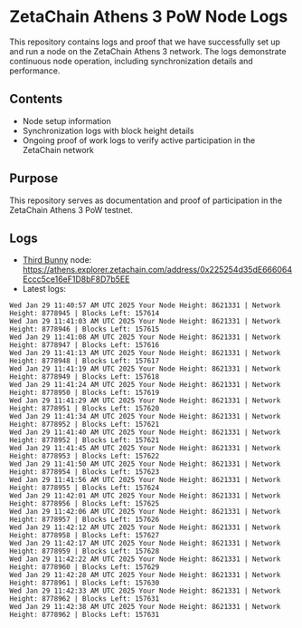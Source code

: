 # ZetaChain Athens 3 PoW Node Logs
This repository contains logs and proof that we have successfully set up and run a node on the ZetaChain Athens 3 network. The logs demonstrate continuous node operation, including synchronization details and performance.

## Contents
- Node setup information
- Synchronization logs with block height details
- Ongoing proof of work logs to verify active participation in the ZetaChain network

## Purpose
This repository serves as documentation and proof of participation in the ZetaChain Athens 3 PoW testnet.

## Logs

- [Third Bunny](https://thirdbunny.xyz/) node: https://athens.explorer.zetachain.com/address/0x225254d35dE666064Eccc5ce16eF1D8bF8D7b5EE
- Latest logs:
```
Wed Jan 29 11:40:57 AM UTC 2025 Your Node Height: 8621331 | Network Height: 8778945 | Blocks Left: 157614
Wed Jan 29 11:41:03 AM UTC 2025 Your Node Height: 8621331 | Network Height: 8778946 | Blocks Left: 157615
Wed Jan 29 11:41:08 AM UTC 2025 Your Node Height: 8621331 | Network Height: 8778947 | Blocks Left: 157616
Wed Jan 29 11:41:13 AM UTC 2025 Your Node Height: 8621331 | Network Height: 8778948 | Blocks Left: 157617
Wed Jan 29 11:41:19 AM UTC 2025 Your Node Height: 8621331 | Network Height: 8778949 | Blocks Left: 157618
Wed Jan 29 11:41:24 AM UTC 2025 Your Node Height: 8621331 | Network Height: 8778950 | Blocks Left: 157619
Wed Jan 29 11:41:29 AM UTC 2025 Your Node Height: 8621331 | Network Height: 8778951 | Blocks Left: 157620
Wed Jan 29 11:41:34 AM UTC 2025 Your Node Height: 8621331 | Network Height: 8778952 | Blocks Left: 157621
Wed Jan 29 11:41:40 AM UTC 2025 Your Node Height: 8621331 | Network Height: 8778952 | Blocks Left: 157621
Wed Jan 29 11:41:45 AM UTC 2025 Your Node Height: 8621331 | Network Height: 8778953 | Blocks Left: 157622
Wed Jan 29 11:41:50 AM UTC 2025 Your Node Height: 8621331 | Network Height: 8778954 | Blocks Left: 157623
Wed Jan 29 11:41:56 AM UTC 2025 Your Node Height: 8621331 | Network Height: 8778955 | Blocks Left: 157624
Wed Jan 29 11:42:01 AM UTC 2025 Your Node Height: 8621331 | Network Height: 8778956 | Blocks Left: 157625
Wed Jan 29 11:42:06 AM UTC 2025 Your Node Height: 8621331 | Network Height: 8778957 | Blocks Left: 157626
Wed Jan 29 11:42:12 AM UTC 2025 Your Node Height: 8621331 | Network Height: 8778958 | Blocks Left: 157627
Wed Jan 29 11:42:17 AM UTC 2025 Your Node Height: 8621331 | Network Height: 8778959 | Blocks Left: 157628
Wed Jan 29 11:42:22 AM UTC 2025 Your Node Height: 8621331 | Network Height: 8778960 | Blocks Left: 157629
Wed Jan 29 11:42:28 AM UTC 2025 Your Node Height: 8621331 | Network Height: 8778961 | Blocks Left: 157630
Wed Jan 29 11:42:33 AM UTC 2025 Your Node Height: 8621331 | Network Height: 8778962 | Blocks Left: 157631
Wed Jan 29 11:42:38 AM UTC 2025 Your Node Height: 8621331 | Network Height: 8778962 | Blocks Left: 157631
```
